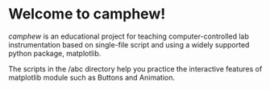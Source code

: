 # Welcome to camphew!

*camphew* is an educational project for teaching computer-controlled lab instrumentation based on single-file script
and using a widely supported python package, matplotlib.

The scripts in the /abc directory help you practice the interactive features of matplotlib module such as Buttons and Animation.
